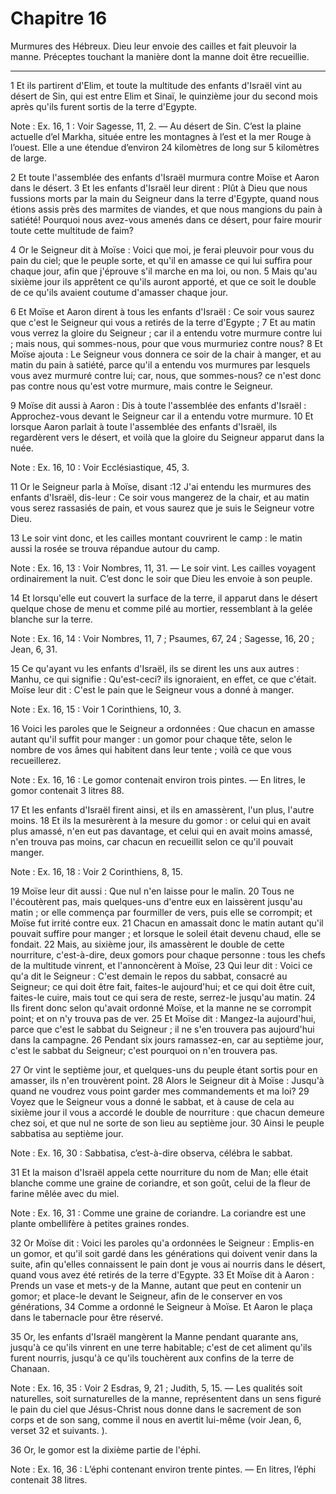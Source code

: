 # Chapitre 16

Murmures des Hébreux.
Dieu leur envoie des cailles et fait pleuvoir la manne.
Préceptes touchant la manière dont la manne doit être recueillie.

***

1 Et ils partirent d'Elim, et toute la multitude des enfants d'Israël vint au désert de Sin, qui est entre Elim et Sinaï, le quinzième jour du second mois après qu'ils furent sortis de la terre d'Egypte.

<span class="bible-note">Note : </span> Ex. 16, 1 : Voir Sagesse, 11, 2. ― Au désert de Sin. C’est la plaine actuelle d’el Markha, située entre les montagnes à l’est et la mer Rouge à l’ouest. Elle a une étendue d’environ 24 kilomètres de long sur 5 kilomètres de large.


2 Et toute l'assemblée des enfants d'Israël murmura contre Moïse et Aaron dans le désert. 3 Et les enfants d'Israël leur dirent : Plût à Dieu que nous fussions morts par la main du Seigneur dans la terre d'Egypte, quand nous étions assis près des marmites de viandes, et que nous mangions du pain à satiété! Pourquoi nous avez-vous amenés dans ce désert, pour faire mourir toute cette multitude de faim?


4 Or le Seigneur dit à Moïse : Voici que moi, je ferai pleuvoir pour vous du pain du ciel; que le peuple sorte, et qu'il en amasse ce qui lui suffira pour chaque jour, afin que j'éprouve s'il marche en ma loi, ou non. 5 Mais qu'au sixième jour ils apprêtent ce qu'ils auront apporté, et que ce soit le double de ce qu'ils avaient coutume d'amasser chaque jour.


6 Et Moïse et Aaron dirent à tous les enfants d'Israël : Ce soir vous saurez que c'est le Seigneur qui vous a retirés de la terre d'Egypte ; 7 Et au matin vous verrez la gloire du Seigneur ; car il a entendu votre murmure contre lui ; mais nous, qui sommes-nous, pour que vous murmuriez contre nous? 8 Et Moïse ajouta : Le Seigneur vous donnera ce soir de la chair à manger, et au matin du pain à satiété, parce qu'il a entendu vos murmures par lesquels vous avez murmuré contre lui; car, nous, que sommes-nous? ce n'est donc pas contre nous qu'est votre murmure, mais contre le Seigneur.


9 Moïse dit aussi à Aaron : Dis à toute l'assemblée des enfants d'Israël : Approchez-vous devant le Seigneur car il a entendu votre murmure. 10 Et lorsque Aaron parlait à toute l'assemblée des enfants d'Israël, ils regardèrent vers le désert, et voilà que la gloire du Seigneur apparut dans la nuée.

<span class="bible-note">Note : </span> Ex. 16, 10 : Voir Ecclésiastique, 45, 3.

11 Or le Seigneur parla à Moïse, disant :12 J'ai entendu les murmures des enfants d'Israël, dis-leur : Ce soir vous mangerez de la chair, et au matin vous serez rassasiés de pain, et vous saurez que je suis le Seigneur votre Dieu.


13 Le soir vint donc, et les cailles montant couvrirent le camp : le matin aussi la rosée se trouva répandue autour du camp.

<span class="bible-note">Note : </span> Ex. 16, 13 : Voir Nombres, 11, 31. ― Le soir vint. Les cailles voyagent ordinairement la nuit. C’est donc le soir que Dieu les envoie à son peuple.

14 Et lorsqu'elle eut couvert la surface de la terre, il apparut dans le désert quelque chose de menu et comme pilé au mortier, ressemblant à la gelée blanche sur la terre.

<span class="bible-note">Note : </span> Ex. 16, 14 : Voir Nombres, 11, 7 ; Psaumes, 67, 24 ; Sagesse, 16, 20 ; Jean, 6, 31.

15 Ce qu'ayant vu les enfants d'Israël, ils se dirent les uns aux autres : Manhu, ce qui signifie : Qu'est-ceci? ils ignoraient, en effet, ce que c'était. Moïse leur dit : C'est le pain que le Seigneur vous a donné à manger.

<span class="bible-note">Note : </span> Ex. 16, 15 : Voir 1 Corinthiens, 10, 3.


16 Voici les paroles que le Seigneur a ordonnées : Que chacun en amasse autant qu'il suffit pour manger : un gomor pour chaque tête, selon le nombre de vos âmes qui habitent dans leur tente ; voilà ce que vous recueillerez.

<span class="bible-note">Note : </span> Ex. 16, 16 : Le gomor contenait environ trois pintes. ― En litres, le gomor contenait 3 litres 88.

17 Et les enfants d'Israël firent ainsi, et ils en amassèrent, l'un plus, l'autre moins. 18 Et ils la mesurèrent à la mesure du gomor : or celui qui en avait plus amassé, n'en eut pas davantage, et celui qui en avait moins amassé, n'en trouva pas moins, car chacun en recueillit selon ce qu'il pouvait manger.

<span class="bible-note">Note : </span> Ex. 16, 18 : Voir 2 Corinthiens, 8, 15.


19 Moïse leur dit aussi : Que nul n'en laisse pour le malin. 20 Tous ne l'écoutèrent pas, mais quelques-uns d'entre eux en laissèrent jusqu'au matin ; or elle commença par fourmiller de vers, puis elle se corrompit; et Moïse fut irrité contre eux. 21 Chacun en amassait donc le matin autant qu'il pouvait suffire pour manger ; et lorsque le soleil était devenu chaud, elle se fondait. 22 Mais, au sixième jour, ils amassèrent le double de cette nourriture, c'est-à-dire, deux gomors pour chaque personne : tous les chefs de la multitude vinrent, et l'annoncèrent à Moïse, 23 Qui leur dit : Voici ce qu'a dit le Seigneur : C'est demain le repos du sabbat, consacré au Seigneur; ce qui doit être fait, faites-le aujourd'hui; et ce qui doit être cuit, faites-le cuire, mais tout ce qui sera de reste, serrez-le jusqu'au matin. 24 Ils firent donc selon qu'avait ordonné Moïse, et la manne ne se corrompit point; et on n'y trouva pas de ver. 25 Et Moïse dit : Mangez-la aujourd'hui, parce que c'est le sabbat du Seigneur ; il ne s'en
trouvera pas aujourd'hui dans la campagne. 26 Pendant six jours ramassez-en, car au septième jour, c'est le sabbat du Seigneur; c'est pourquoi on n'en trouvera pas.


27 Or vint le septième jour, et quelques-uns du peuple étant sortis pour en amasser, ils n'en trouvèrent point. 28 Alors le Seigneur dit à Moïse : Jusqu'à quand ne voudrez vous point garder mes commandements et ma loi? 29 Voyez que le Seigneur vous a donné le sabbat, et à cause de cela au sixième jour il vous a accordé le double de nourriture : que chacun demeure chez soi, et que nul ne sorte de son lieu au septième jour. 30 Ainsi le peuple sabbatisa au septième jour.

<span class="bible-note">Note : </span> Ex. 16, 30 : Sabbatisa, c’est-à-dire observa, célébra le sabbat.


31 Et la maison d'Israël appela cette nourriture du nom de Man; elle était blanche comme une graine de coriandre, et son goût, celui de la fleur de farine mêlée avec du miel.

<span class="bible-note">Note : </span> Ex. 16, 31 : Comme une graine de coriandre. La coriandre est une plante ombellifère à petites graines rondes.


32 Or Moïse dit : Voici les paroles qu'a ordonnées le Seigneur : Emplis-en un gomor, et qu'il soit gardé dans les générations qui doivent venir dans la suite, afin qu'elles connaissent le pain dont je vous ai nourris dans le désert, quand vous avez été retirés de la terre d'Egypte. 33 Et Moïse dit à Aaron : Prends un vase et mets-y de la Manne, autant que peut en contenir un gomor; et place-le devant le Seigneur, afin de le conserver en vos générations, 34 Comme a ordonné le Seigneur à Moïse. Et Aaron le plaça dans le tabernacle pour être réservé.


35 Or, les enfants d'Israël mangèrent la Manne pendant quarante ans, jusqu'à ce qu'ils vinrent en une terre habitable; c'est de cet aliment qu'ils furent nourris, jusqu'à ce qu'ils touchèrent aux confins de la terre de Chanaan.

<span class="bible-note">Note : </span> Ex. 16, 35 : Voir 2 Esdras, 9, 21 ; Judith, 5, 15. ― Les qualités soit naturelles, soit surnaturelles de la manne, représentent dans un sens figuré le pain du ciel que Jésus-Christ nous donne dans le sacrement de son corps et de son sang, comme il nous en avertit lui-même (voir Jean, 6, verset 32 et suivants. ).


36 Or, le gomor est la dixième partie de l'éphi.

<span class="bible-note">Note : </span> Ex. 16, 36 : L’éphi contenant environ trente pintes. ― En litres, l’éphi contenait 38 litres.

